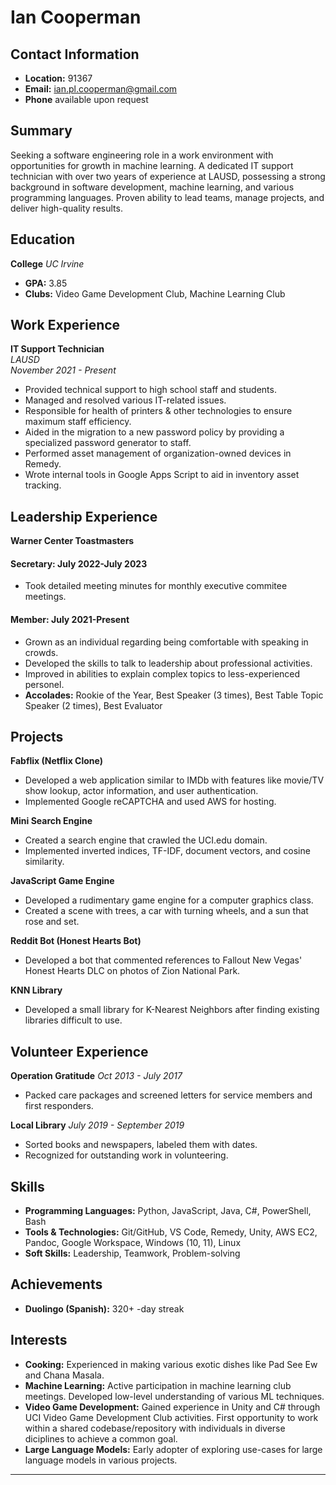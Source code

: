 # Ian Cooperman

## Contact Information
- **Location:** 91367
- **Email:** ian.pl.cooperman@gmail.com
- **Phone** available upon request

## Summary
Seeking a software engineering role in a work environment with opportunities for growth in machine learning. A dedicated IT support technician with over two years of experience at LAUSD, possessing a strong background in software development, machine learning, and various programming languages. Proven ability to lead teams, manage projects, and deliver high-quality results.

## Education
**College**
*UC Irvine*
- **GPA:** 3.85
- **Clubs:** Video Game Development Club, Machine Learning Club

## Work Experience
**IT Support Technician**  
*LAUSD*  
*November 2021 - Present*
- Provided technical support to high school staff and students.
- Managed and resolved various IT-related issues.
- Responsible for health of printers & other technologies to ensure maximum staff efficiency.
- Aided in the migration to a new password policy by providing a specialized password generator to staff.
- Performed asset management of organization-owned devices in Remedy.
- Wrote internal tools in Google Apps Script to aid in inventory asset tracking.

## Leadership Experience
**Warner Center Toastmasters**
#### Secretary: July 2022-July 2023
- Took detailed meeting minutes for monthly executive commitee meetings.
#### Member: July 2021-Present
- Grown as an individual regarding being comfortable with speaking in crowds.
- Developed the skills to talk to leadership about professional activities.
- Improved in abilities to explain complex topics to less-experienced personel.
- **Accolades:** Rookie of the Year, Best Speaker (3 times), Best Table Topic Speaker (2 times), Best Evaluator

## Projects
**Fabflix (Netflix Clone)**
- Developed a web application similar to IMDb with features like movie/TV show lookup, actor information, and user authentication.
- Implemented Google reCAPTCHA and used AWS for hosting.

**Mini Search Engine**
- Created a search engine that crawled the UCI.edu domain.
- Implemented inverted indices, TF-IDF, document vectors, and cosine similarity.

**JavaScript Game Engine**
- Developed a rudimentary game engine for a computer graphics class.
- Created a scene with trees, a car with turning wheels, and a sun that rose and set.

**Reddit Bot (Honest Hearts Bot)**
- Developed a bot that commented references to Fallout New Vegas' Honest Hearts DLC on photos of Zion National Park.

**KNN Library**
- Developed a small library for K-Nearest Neighbors after finding existing libraries difficult to use.

## Volunteer Experience
**Operation Gratitude**
*Oct 2013 - July 2017*
- Packed care packages and screened letters for service members and first responders.

**Local Library**
*July 2019 - September 2019*
- Sorted books and newspapers, labeled them with dates.
- Recognized for outstanding work in volunteering.

## Skills
- **Programming Languages:** Python, JavaScript, Java, C#, PowerShell, Bash
- **Tools & Technologies:** Git/GitHub, VS Code, Remedy, Unity, AWS EC2, Pandoc, Google Workspace, Windows (10, 11), Linux
- **Soft Skills:** Leadership, Teamwork, Problem-solving

## Achievements
- **Duolingo (Spanish):** 320+ -day streak

## Interests
- **Cooking:** Experienced in making various exotic dishes like Pad See Ew and Chana Masala.
- **Machine Learning:** Active participation in machine learning club meetings. Developed low-level understanding of various ML techniques.
- **Video Game Development:** Gained experience in Unity and C# through UCI Video Game Development Club activities. First opportunity to work within a shared codebase/repository with individuals in diverse diciplines to achieve a common goal.
- **Large Language Models:** Early adopter of exploring use-cases for large language models in various projects.

---
